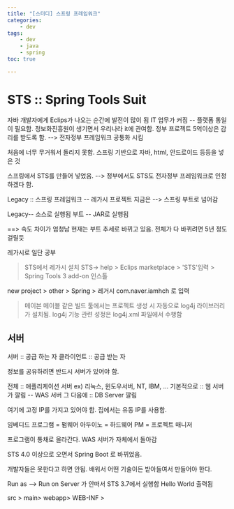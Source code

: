 ```yaml
---
title: "[스터디] 스프링 프레임워크"
categories:
    - dev
tags:
    - dev
    - java 
    - spring
toc: true

---
```


# STS :: Spring Tools Suit

자바 개발자에게 Eclips가 나오는 순간에 발전이 많이 됨
IT 업무가 커짐 -- 플랫폼 통일이 필요함.
정보화진흥원이 생기면서 우리나라 it에 관여함. 
정부 프로젝트 5억이상은 감리를 받도록 함.
--> 전자정부 프레임워크 공통화 시킴

처음에 너무 무거워서 돌리지 못함.
스프링 기반으로 자바, html, 안드로이드 등등을 넣은 것

스프링에서 STS를 만들어 넣었음.
--> 정부에서도 STS도 전자정부 프레임워크로 인정하겠다 함.

Legacy :: 스프링 프레임워크 -- 레가시 프로젝트 
지금은 --> 스프링 부트로 넘어감

Legacy-- 소스로 실행됨
부트 -- JAR로 실행됨

==> 속도 차이가 엄청남 
현재는 부트 추세로 바뀌고 있음.
전체가 다 바뀌려면 5년 정도 걸릴듯

레가시로 일단 공부



> STS에서 레가시 설치
STS-> help > Eclips marketplace > 'STS'입력 > Spring Tools 3 add-on 인스톨

new project > other > Spring > 레거시 
com.naver.iamhch 로 입력


> 메이븐
메이블 같은 빌드 툴에서는 프로젝트 생성 시 자동으로 log4j 라이브러리가 설치됨.
log4j 기능 관련 성정은 log4j.xml 파일에서 수행함

## 서버
서버 :: 공급 하는 자
클라이언트 :: 공급 받는 자

정보를 공유하려면 반드시 서버가 있어야 함.

전체 :: 애플리케이션 서버 ex) 리눅스, 윈도우서버, NT, IBM, ...
기본적으로 :: 웹 서버가 깔림 -- WAS 서버 
그 다음에 :: DB Server 깔림

여기에 고정 IP를 가지고 있어야 함.
집에서는 유동 IP를 사용함.

임베디드 프로그램 = 펌웨어
아두이노 = 하드웨어
PM = 프로젝트 매니저

프로그램이 통채로 올라간다.
WAS 서버가 자체에서 돌아감

STS 4.0 이상으로 오면서 Spring Boot 로 바뀌었음.

개발자들은 못한다고 하면 안됨. 배워서 어떤 기술이든 받아들여서 만들어야 한다.

Run as --> Run on Server 가 안떠서 
STS 3.7에서 실행함
Hello World 출력됨

src > main> webapp> WEB-INF >






<!--stackedit_data:
eyJoaXN0b3J5IjpbLTE3MzIyMTYwMTIsOTEwODcyNzg2LDcxOT
EzMTc2NSwtMTg5OTY2Mzg0M119
-->